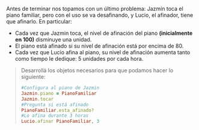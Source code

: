 Antes de terminar nos topamos con un último problema: Jazmín toca el piano familiar, pero con el uso se va desafinando, y Lucio, el afinador, tiene que afinarlo. En particular: 

* Cada vez que Jazmin toca, el nivel de afinación del piano **(inicialmente en 100)** disminuye una unidad.
* El piano está afinado si su nivel de afinación está por encima de 80.
* Cada vez que Lucio afina al piano, su nivel de afinación aumenta tanto como tiempo le dedique: 5 unidades por cada hora.

> Desarrollá los objetos necesarios para que podamos hacer lo siguiente: 
> 
> ```ruby
> #Configura al piano de Jazmin
> Jazmin.piano = PianoFamiliar
> Jazmin.tocar
> #Pregunta si está afinado
> PianoFamiliar.esta_afinado?
> #Lo afina durante 3 horas
> Lucio.afinar PianoFamiliar, 3
> ```